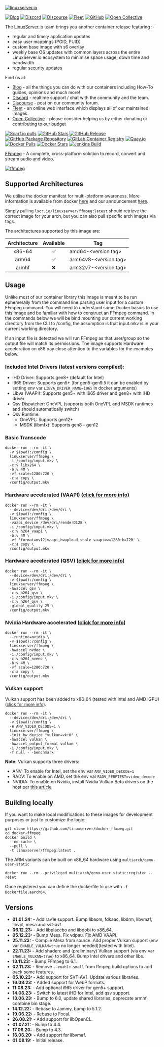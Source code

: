<!-- DO NOT EDIT THIS FILE MANUALLY -->
<!-- Please read https://github.com/linuxserver/docker-ffmpeg/blob/master/.github/CONTRIBUTING.md -->
[![linuxserver.io](https://raw.githubusercontent.com/linuxserver/docker-templates/master/linuxserver.io/img/linuxserver_medium.png)](https://linuxserver.io)

[![Blog](https://img.shields.io/static/v1.svg?color=94398d&labelColor=555555&logoColor=ffffff&style=for-the-badge&label=linuxserver.io&message=Blog)](https://blog.linuxserver.io "all the things you can do with our containers including How-To guides, opinions and much more!")
[![Discord](https://img.shields.io/discord/354974912613449730.svg?color=94398d&labelColor=555555&logoColor=ffffff&style=for-the-badge&label=Discord&logo=discord)](https://discord.gg/YWrKVTn "realtime support / chat with the community and the team.")
[![Discourse](https://img.shields.io/discourse/https/discourse.linuxserver.io/topics.svg?color=94398d&labelColor=555555&logoColor=ffffff&style=for-the-badge&logo=discourse)](https://discourse.linuxserver.io "post on our community forum.")
[![Fleet](https://img.shields.io/static/v1.svg?color=94398d&labelColor=555555&logoColor=ffffff&style=for-the-badge&label=linuxserver.io&message=Fleet)](https://fleet.linuxserver.io "an online web interface which displays all of our maintained images.")
[![GitHub](https://img.shields.io/static/v1.svg?color=94398d&labelColor=555555&logoColor=ffffff&style=for-the-badge&label=linuxserver.io&message=GitHub&logo=github)](https://github.com/linuxserver "view the source for all of our repositories.")
[![Open Collective](https://img.shields.io/opencollective/all/linuxserver.svg?color=94398d&labelColor=555555&logoColor=ffffff&style=for-the-badge&label=Supporters&logo=open%20collective)](https://opencollective.com/linuxserver "please consider helping us by either donating or contributing to our budget")

The [LinuxServer.io](https://linuxserver.io) team brings you another container release featuring :-

 * regular and timely application updates
 * easy user mappings (PGID, PUID)
 * custom base image with s6 overlay
 * weekly base OS updates with common layers across the entire LinuxServer.io ecosystem to minimise space usage, down time and bandwidth
 * regular security updates

Find us at:
* [Blog](https://blog.linuxserver.io) - all the things you can do with our containers including How-To guides, opinions and much more!
* [Discord](https://discord.gg/YWrKVTn) - realtime support / chat with the community and the team.
* [Discourse](https://discourse.linuxserver.io) - post on our community forum.
* [Fleet](https://fleet.linuxserver.io) - an online web interface which displays all of our maintained images.
* [Open Collective](https://opencollective.com/linuxserver) - please consider helping us by either donating or contributing to our budget

[![Scarf.io pulls](https://scarf.sh/installs-badge/linuxserver-ci/linuxserver%2Fffmpeg?color=94398d&label-color=555555&logo-color=ffffff&style=for-the-badge&package-type=docker)](https://scarf.sh/gateway/linuxserver-ci/docker/linuxserver%2Fffmpeg)
[![GitHub Stars](https://img.shields.io/github/stars/linuxserver/docker-ffmpeg.svg?color=94398d&labelColor=555555&logoColor=ffffff&style=for-the-badge&logo=github)](https://github.com/linuxserver/docker-ffmpeg)
[![GitHub Release](https://img.shields.io/github/release/linuxserver/docker-ffmpeg.svg?color=94398d&labelColor=555555&logoColor=ffffff&style=for-the-badge&logo=github)](https://github.com/linuxserver/docker-ffmpeg/releases)
[![GitHub Package Repository](https://img.shields.io/static/v1.svg?color=94398d&labelColor=555555&logoColor=ffffff&style=for-the-badge&label=linuxserver.io&message=GitHub%20Package&logo=github)](https://github.com/linuxserver/docker-ffmpeg/packages)
[![GitLab Container Registry](https://img.shields.io/static/v1.svg?color=94398d&labelColor=555555&logoColor=ffffff&style=for-the-badge&label=linuxserver.io&message=GitLab%20Registry&logo=gitlab)](https://gitlab.com/linuxserver.io/docker-ffmpeg/container_registry)
[![Quay.io](https://img.shields.io/static/v1.svg?color=94398d&labelColor=555555&logoColor=ffffff&style=for-the-badge&label=linuxserver.io&message=Quay.io)](https://quay.io/repository/linuxserver.io/ffmpeg)
[![Docker Pulls](https://img.shields.io/docker/pulls/linuxserver/ffmpeg.svg?color=94398d&labelColor=555555&logoColor=ffffff&style=for-the-badge&label=pulls&logo=docker)](https://hub.docker.com/r/linuxserver/ffmpeg)
[![Docker Stars](https://img.shields.io/docker/stars/linuxserver/ffmpeg.svg?color=94398d&labelColor=555555&logoColor=ffffff&style=for-the-badge&label=stars&logo=docker)](https://hub.docker.com/r/linuxserver/ffmpeg)
[![Jenkins Build](https://img.shields.io/jenkins/build?labelColor=555555&logoColor=ffffff&style=for-the-badge&jobUrl=https%3A%2F%2Fci.linuxserver.io%2Fjob%2FDocker-Pipeline-Builders%2Fjob%2Fdocker-ffmpeg%2Fjob%2Fmaster%2F&logo=jenkins)](https://ci.linuxserver.io/job/Docker-Pipeline-Builders/job/docker-ffmpeg/job/master/)

[FFmpeg](https://ffmpeg.org) - A complete, cross-platform solution to record, convert and stream audio and video.


[![ffmpeg](https://raw.githubusercontent.com/linuxserver/docker-templates/master/linuxserver.io/img/ffmpeg.png)](https://ffmpeg.org)

## Supported Architectures

We utilise the docker manifest for multi-platform awareness. More information is available from docker [here](https://github.com/docker/distribution/blob/master/docs/spec/manifest-v2-2.md#manifest-list) and our announcement [here](https://blog.linuxserver.io/2019/02/21/the-lsio-pipeline-project/).

Simply pulling `lscr.io/linuxserver/ffmpeg:latest` should retrieve the correct image for your arch, but you can also pull specific arch images via tags.

The architectures supported by this image are:

| Architecture | Available | Tag |
| :----: | :----: | ---- |
| x86-64 | ✅ | amd64-\<version tag\> |
| arm64 | ✅ | arm64v8-\<version tag\> |
| armhf| ❌ | arm32v7-\<version tag\> |

## Usage

Unlike most of our container library this image is meant to be run ephemerally from the command line parsing user input for a custom FFmpeg command. You will need to understand some Docker basics to use this image and be familiar with how to construct an FFmpeg command. In the commands below we will be bind mounting our current working directory from the CLI to /config, the assumption is that input.mkv is in your current working directory.

If an input file is detected we will run FFmpeg as that user/group so the output file will match its permissions.
The image supports Hardware acceleration on x86 pay close attention to the variables for the examples below.

### Included Intel Drivers (latest versions compiled):
- iHD Driver: Supports gen8+ (default for Intel)
- i965 Driver: Supports gen5+ (for gen5-gen9.5 it can be enabled by setting env var `LIBVA_DRIVER_NAME=i965` in docker arguments)
- Libva (VAAPI): Supports gen5+ with i965 driver and gen8+ with iHD driver
- Qsv Dispatcher: OneVPL (supports both OneVPL and MSDK runtimes and should automatically switch)
- Qsv Runtime:
  - OneVPL: Supports gen12+
  - MSDK (libmfx): Supports gen8 - gen12

### Basic Transcode

```
docker run --rm -it \
  -v $(pwd):/config \
  linuxserver/ffmpeg \
  -i /config/input.mkv \
  -c:v libx264 \
  -b:v 4M \
  -vf scale=1280:720 \
  -c:a copy \
  /config/output.mkv
```

### Hardware accelerated (VAAPI) ([click for more info](https://trac.ffmpeg.org/wiki/Hardware/VAAPI))

```
docker run --rm -it \
  --device=/dev/dri:/dev/dri \
  -v $(pwd):/config \
  linuxserver/ffmpeg \
  -vaapi_device /dev/dri/renderD128 \
  -i /config/input.mkv \
  -c:v h264_vaapi \
  -b:v 4M \
  -vf 'format=nv12|vaapi,hwupload,scale_vaapi=w=1280:h=720' \
  -c:a copy \
  /config/output.mkv
```

### Hardware accelerated (QSV) ([click for more info](https://trac.ffmpeg.org/wiki/Hardware/QuickSync))

```
docker run --rm -it \
  --device=/dev/dri:/dev/dri \
  -v $(pwd):/config \
  linuxserver/ffmpeg \
  -hwaccel qsv \
  -c:v h264_qsv \
  -i /config/input.mkv \
  -c:v h264_qsv \
  -global_quality 25 \
  /config/output.mkv
```

### Nvidia Hardware accelerated ([click for more info](https://trac.ffmpeg.org/wiki/HWAccelIntro#CUDANVENCNVDEC))

```
docker run --rm -it \
  --runtime=nvidia \
  -v $(pwd):/config \
  linuxserver/ffmpeg \
  -hwaccel nvdec \
  -i /config/input.mkv \
  -c:v h264_nvenc \
  -b:v 4M \
  -vf scale=1280:720 \
  -c:a copy \
  /config/output.mkv
```

### Vulkan support

Vulkan support has been added to x86_64 (tested with Intel and AMD iGPU) ([click for more info](https://trac.ffmpeg.org/wiki/HWAccelIntro#Vulkan)).

```
docker run --rm -it \
  --device=/dev/dri:/dev/dri \
  -v $(pwd):/config \
  -e ANV_VIDEO_DECODE=1 \
  linuxserver/ffmpeg \
  -init_hw_device "vulkan=vk:0" \
  -hwaccel vulkan \
  -hwaccel_output_format vulkan \
  -i /config/input.mkv \
  -f null - -benchmark
```

**Note:** Vulkan supports three drivers:
  - ANV: To enable for Intel, set the env var `ANV_VIDEO_DECODE=1`
  - RADV: To enable on AMD, set the env var `RADV_PERFTEST=video_decode`
  - NVIDIA: To enable on Nvidia, install Nvidia Vulkan Beta drivers on the host per [this article](https://lynne.ee/vulkan-video-decoding.html#driver-support)

## Building locally

If you want to make local modifications to these images for development purposes or just to customize the logic:
```
git clone https://github.com/linuxserver/docker-ffmpeg.git
cd docker-ffmpeg
docker build \
  --no-cache \
  --pull \
  -t linuxserver/ffmpeg:latest .
```

The ARM variants can be built on x86_64 hardware using `multiarch/qemu-user-static`
```
docker run --rm --privileged multiarch/qemu-user-static:register --reset
```

Once registered you can define the dockerfile to use with `-f Dockerfile.aarch64`.

## Versions

* **01.01.24:** - Add rav1e support. Bump libaom, fdkaac, libdrm, libvmaf, libvpl, mesa and svt-av1.
* **06.12.23:** - Add libplacebo and libdobi to x86_64.
* **05.12.23:** - Bump Mesa. Fix vdpau. Fix AMD VAAPI.
* **25.11.23:** - Compile Mesa from source. Add proper Vulkan support (env var `ENABLE_VULKAN=true` no longer needed)(tested with Intel).
* **22.11.23:** - Add shaderc and (preliminary) Vulkan support (via env var `ENABLE_VULKAN=true`) to x86_64. Bump Intel drivers and other libs.
* **13.11.23:** - Bump FFmpeg to 6.1.
* **02.11.23:** - Remove `--enable-small` from ffmpeg build options to add back some features.
* **05.10.23:** - Add support for SVT-AV1. Update various libraries.
* **16.08.23:** - Added support for WebP formats.
* **11.08.23:** - Add optional i965 driver for gen5+ support.
* **14.06.23:** - Switch to latest iHD for Intel, add qsv support.
* **13.06.23:** - Bump to 6.0, update shared libraries, deprecate armhf, combine bin stage.
* **14.12.22:** - Rebase to Jammy, bump to 5.1.2.
* **19.06.22:** - Rebase to Focal.
* **26.08.21:** - Add support for libOpenCL.
* **01.07.21:** - Bump to 4.4.
* **17.06.20:** - Bump to 4.3.
* **16.06.20:** - Add support for libvmaf.
* **01.08.19:** - Initial release.
